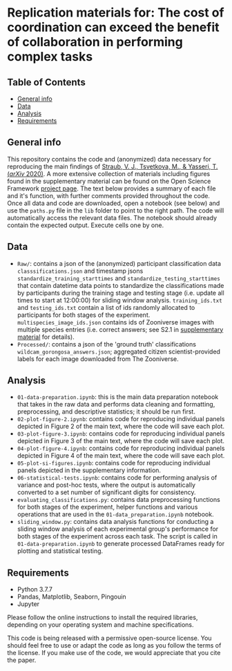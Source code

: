# Replication materials for: The cost of coordination can exceed the benefit of collaboration in performing complex tasks

## Table of Contents
* [General info](general-info)
* [Data](#data)
* [Analysis](#code)
* [Requirements](requirements)

## General info
This repository contains the code and (anonymized) data necessary for reproducing the main findings of [Straub, V. J., Tsvetkova, M., & Yasseri, T. (*arXiv* 2020)](https://arxiv.org/pdf/2009.11038.pdf). A more extensive collection of materials including figures found in the supplementary material can be found on the Open Science Framework [project page](https://osf.io/6rcgx/?view_only=7d72c5c914e14f6a9f6c56d313a0c08b). The text below provides a summary of each file and it's function, with further comments provided throughout the code. Once all data and code are downloaded, open a notebook (see below) and use the `paths.py` file in the `lib` folder to point to the right path. The code will automatically access the relevant data files. The notebook should already contain the expected output. Execute cells one by one. 

## Data
* `Raw/`: contains a json of the (anonymized) participant classification data `classsifications.json` and timestamp jsons `standardize_training_starttimes` and `standardize_testing_starttimes` that contain datetime data points to standardize the classifications made by participants during the training stage and testing stage (i.e. update all times to start at 12:00:00) for sliding window analysis. `training_ids.txt` and `testing_ids.txt` contain a list of ids randomly allocated to participants for both stages of the experiment. `multispecies_image_ids.json` contains  ids of Zooniverse images with multiple species entries (i.e. correct answers; see S2.1 in [supplementary material](https://arxiv.org/pdf/2009.11038.pdf) for details).
* `Processed/`: contains a json of the 'ground truth' classifications `wildcam_gorongosa_answers.json`; aggregated citizen scientist-provided labels for each image downloaded from The Zooniverse.

## Analysis
* `01-data-preparation.ipynb`: this is the main data preparation notebook that takes in the raw data and performs data cleaning and formatting, preprocessing, and descriptive statistics; it should be run first. 
* `02-plot-figure-2.ipynb`: contains code for reproducing individual panels depicted in Figure 2 of the main text, where the code will save each plot. 
* `03-plot-figure-3.ipynb`: contains code for reproducing individual panels depicted in Figure 3 of the main text, where the code will save each plot. 
* `04-plot-figure-4.ipynb`: contains code for reproducing individual panels depicted in Figure 4 of the main text, where the code will save each plot. 
* `05-plot-si-figures.ipynb`: contains code for reproducing individual panels depicted in the supplementary information.
* `06-statistical-tests.ipynb`: contains code for performing analysis of variance and post-hoc tests, where the output is automatically converted to a set number of significant digits for consistency. 
* `evaluating_classifications.py`: contains data preprocessing functions for both stages of the experiment, helper functions and various operations that are used in the `01-data_preparation.ipynb` notebook. 
* `sliding_window.py`: contains data analysis functions for conducting a sliding window analysis of each experimental group's performance for both stages of the experiment across each task. The script is called in `01-data-preparation.ipynb` to generate processed DataFrames ready for plotting and statistical testing. 


## Requirements
- Python 3.7.7
- Pandas, Matplotlib, Seaborn, Pingouin 
- Jupyter

Please follow the online instructions to install the required libraries, depending on your operating system and machine specifications. 

This code is being released with a permissive open-source license. You should feel free to use or adapt the code as long as you follow the terms of the license. If you make use of the code, we would appreciate that you cite the paper. 
